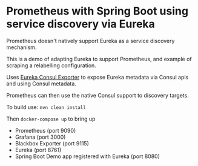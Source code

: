 # Prometheus with Spring Boot using service discovery via Eureka

Prometheus doesn't natively support Eureka as a service discovery mechanism.

This is a demo of adapting Eureka to support Prometheus, and example of scraping a relabelling configuration.

Uses [Eureka Consul Exporter](https://github.com/twinformatics/eureka-consul-adapter) 
to expose Eureka metadata via Consul apis and using Consul metadata.

Prometheus can then use the native Consul support to discovery targets.

To build use: `mvn clean install`

Then `docker-compose up` to bring up

* Prometheus (port 9090)
* Grafana (port 3000)
* Blackbox Exporter (port 9115)
* Eureka (port 8761)
* Spring Boot Demo app registered with Eureka (port 8080)